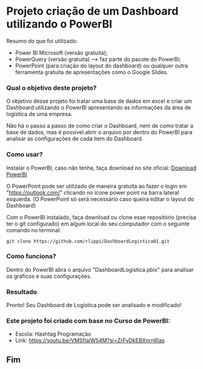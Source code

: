 # Projeto criação de um Dashboard utilizando o PowerBI 

Resumo do que foi utilizado:
- Power BI Microsoft (versão gratuita);
- PowerQuery (versão gratuita) --> faz parte do pacote do PowerBI;
- PowerPoint (para criação do layout do dashboard) ou qualquer outra ferramenta gratuita de apresentações como o Google  Slides.

### Qual o objetivo deste projeto?

O objetivo desse projeto foi tratar uma base de dados em excel e criar um Dashboard utilizando o PowerBI apresentando as informações da área de logística de uma empresa. 

Não há o passo a passo de como criar o Dashboard, nem de como tratar a base de dados, mas é possível abrir o arquivo por dentro do PowerBI para analisar as configurações de cada item do Dashboard.

### Como usar?

Instalar o PowerBI, caso não tenha, faça download no site oficial:
[Download PowerBI](https://powerbi.microsoft.com/pt-br/desktop/)

O PowerPoint pode ser utilizado de maneira gratuita ao fazer o login em "https://outlook.com/" clicando no ícone power point na barra lateral esquerda. (O PowerPoint só será necessário caso queira editar o layout do Dashboard)
 
Com o PowerBI instalado, faça download ou clone esse repositório (precisa ter o git configurado) em algum local do seu computador com o seguinte comando no terminal:

```
git clone https://github.com/rlippi/DashboardLogistica01.git
```

### Como funciona?

Dentro do PowerBI abra o arquivo "DashboardLogistica.pbix" para analisar os gráficos e suas configurações.

### Resultado

Pronto! Seu Dashboard de Logística pode ser analisado e modificado!

### Este projeto foi criado com base no Curso de PowerBI:
- Escola: Hashtag Programação
- Link:  https://youtu.be/VMSfIaiW54M?si=ZrFyDkEBXnrn6Ias

## Fim
